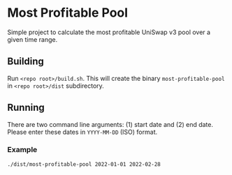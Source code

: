 # Most Profitable Pool
Simple project to calculate the most profitable UniSwap v3 pool over a given time range.

## Building
Run `<repo root>/build.sh`. This will create the binary `most-profitable-pool` in `<repo root>/dist` subdirectory.

## Running
There are two command line arguments: (1) start date and (2) end date. Please enter these dates in `YYYY-MM-DD` (ISO) format.

### Example
`./dist/most-profitable-pool 2022-01-01 2022-02-28`
